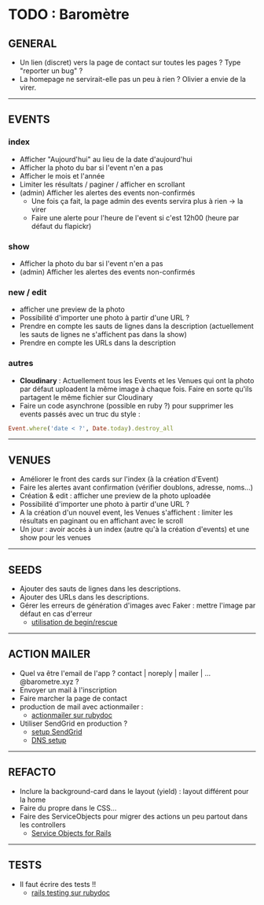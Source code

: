 <!-- Pour faire un rendu du markup sur VScode et afficher ça plus joliment : -->
<!-- Ctrl/Cmd + K puis V tout seul -->

# TODO : Baromètre

## GENERAL

- Un lien (discret) vers la page de contact sur toutes les pages ? Type "reporter un bug" ?
- La homepage ne servirait-elle pas un peu à rien ? Olivier a envie de la virer.

---

## EVENTS

### index

- Afficher "Aujourd'hui" au lieu de la date d'aujourd'hui
- Afficher la photo du bar si l'event n'en a pas
- Afficher le mois et l'année
- Limiter les résultats / paginer / afficher en scrollant
- (admin) Afficher les alertes des events non-confirmés
  - Une fois ça fait, la page admin des events servira plus à rien -> la virer
  - Faire une alerte pour l'heure de l'event si c'est 12h00 (heure par défaut du flapickr)

### show

- Afficher la photo du bar si l'event n'en a pas
- (admin) Afficher les alertes des events non-confirmés

### new / edit

- afficher une preview de la photo
- Possibilité d'importer une photo à partir d'une URL ?
- Prendre en compte les sauts de lignes dans la description (actuellement les sauts de lignes ne s'affichent pas dans la show)
- Prendre en compte les URLs dans la description

### autres

- **Cloudinary** : Actuellement tous les Events et les Venues qui ont la photo par défaut uploadent la même image à chaque fois. Faire en sorte qu'ils partagent le même fichier sur Cloudinary
- Faire un code asynchrone (possible en ruby ?) pour supprimer les events passés avec un truc du style :

```ruby
Event.where('date < ?', Date.today).destroy_all
```

---

## VENUES

- Améliorer le front des cards sur l'index (à la création d'Event)
- Faire les alertes avant confirmation (vérifier doublons, adresse, noms...)
- Création & edit : afficher une preview de la photo uploadée
- Possibilité d'importer une photo à partir d'une URL ?
- A la création d'un nouvel event, les Venues s'affichent : limiter les résultats en paginant ou en affichant avec le scroll
- Un jour : avoir accès à un index (autre qu'à la création d'events) et une show pour les venues

---

## SEEDS

- Ajouter des sauts de lignes dans les descriptions.
- Ajouter des URLs dans les descriptions.
- Gérer les erreurs de génération d'images avec Faker : mettre l'image par défaut en cas d'erreur
  - [utilisation de begin/rescue](https://www.delftstack.com/howto/ruby/ruby-try-catch/#rescue-a-specific-type-of-exception-in-ruby)

---

## ACTION MAILER

- Quel va être l'email de l'app ? contact | noreply | mailer | ... @barometre.xyz ?
- Envoyer un mail à l'inscription
- Faire marcher la page de contact
- production de mail avec actionmailer :
  - [actionmailer sur rubydoc](https://guides.rubyonrails.org/action_mailer_basics.html)
- Utiliser SendGrid en production ?
  - [setup SendGrid](https://docs.sendgrid.com/for-developers/sending-email/rubyonrails#setup-actionmailer)
  - [DNS setup](https://docs.sendgrid.com/fr/ui/account-and-settings/comment-configurer-l-authentification-domaine)

---

## REFACTO

- Inclure la background-card dans le layout (yield) : layout différent pour la home
- Faire du propre dans le CSS...
- Faire des ServiceObjects pour migrer des actions un peu partout dans les controllers
  - [Service Objects for Rails](https://rubydoc.info/gems/service_objects_rails)

---

## TESTS

- Il faut écrire des tests !!
  - [rails testing sur rubydoc](https://guides.rubyonrails.org/testing.html)
